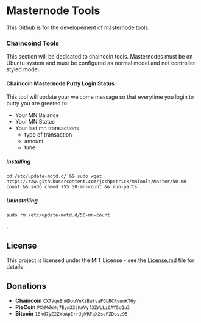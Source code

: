 # Masternode Tools

This Github is for the developement of masternode tools.

### Chaincoind Tools

This section will be dedicated to chaincoin tools. Masternodes must be on Ubuntu system and must be configured as normal model and not
controller styled model.

#### Chaincoin Masternode Putty Login Status

This tool will update your welcome message so that everytime you login to putty you are greeted to:
  * Your MN Balance
  * Your MN Status
  * Your last mn transactions
    * type of transaction
    * amount
    * time
    
##### Installing

```
cd /etc/update-motd.d/ && sudo wget https://raw.githubusercontent.com/joshpetrick/mnTools/master/50-mn-count && sudo chmod 755 50-mn-count && run-parts .
```

##### Uninstalling

```
sudo rm /etc/update-motd.d/50-mn-count
```

.

## License

This project is licensed under the MIT License - see the [License.md](LICENSE.md) file for details

## Donations

* <b>Chaincoin</b> ```CX7Vqe8nWDouVnKiBwfvaPGLRCRvunKT6y```
* <b>PieCoin</b>   ```PXWMdAWg7Eym33jKAVyf3ZWLLiCAY5dQu3```
* <b>Bitcoin</b>   ```18kd7yE2ZxbApErrJgWRFqX2sePZDosi95```

